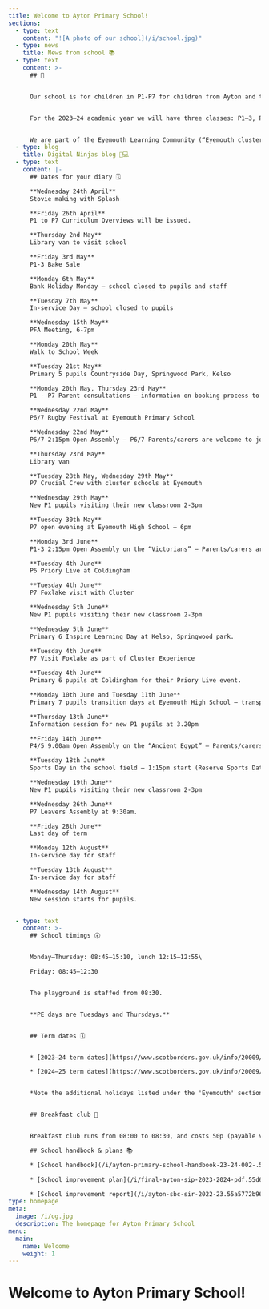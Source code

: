 ```yaml
---
title: Welcome to Ayton Primary School!
sections:
  - type: text
    content: "![A photo of our school](/i/school.jpg)"
  - type: news
    title: News from school 📚
  - type: text
    content: >-
      ## 👋


      Our school is for children in P1-P7 for children from Ayton and the surrounding area. Our head teacher is Mrs Horsburgh, who is also the head teacher of neighbouring [Reston Primary School](https://restonprimaryschool.wordpress.com).


      For the 2023–24 academic year we will have three classes: P1–3, P4–5, and P6–7. See our [staff page](/staff) for more information.


      We are part of the Eyemouth Learning Community (“Eyemouth cluster”) – children from Ayton, Coldingham, Cockburnspath, Eyemouth and Reston primary schools move up together to Eyemouth High School.
  - type: blog
    title: Digital Ninjas blog 🥷💻
  - type: text
    content: |-
      ## Dates for your diary 🗓️

      **Wednesday 24th April**  
      Stovie making with Splash

      **Friday 26th April**  
      P1 to P7 Curriculum Overviews will be issued.

      **Thursday 2nd May**  
      Library van to visit school

      **Friday 3rd May**  
      P1-3 Bake Sale

      **Monday 6th May**  
      Bank Holiday Monday – school closed to pupils and staff

      **Tuesday 7th May**  
      In-service Day – school closed to pupils

      **Wednesday 15th May**  
      PFA Meeting, 6-7pm

      **Monday 20th May**  
      Walk to School Week

      **Tuesday 21st May**  
      Primary 5 pupils Countryside Day, Springwood Park, Kelso

      **Monday 20th May, Thursday 23rd May**  
      P1 - P7 Parent consultations – information on booking process to follow.

      **Wednesday 22nd May**  
      P6/7 Rugby Festival at Eyemouth Primary School

      **Wednesday 22nd May**  
      P6/7 2:15pm Open Assembly – P6/7 Parents/carers are welcome to join us.

      **Thursday 23rd May**  
      Library van

      **Tuesday 28th May, Wednesday 29th May**  
      P7 Crucial Crew with cluster schools at Eyemouth

      **Wednesday 29th May**  
      New P1 pupils visiting their new classroom 2-3pm

      **Tuesday 30th May**  
      P7 open evening at Eyemouth High School – 6pm

      **Monday 3rd June**  
      P1-3 2:15pm Open Assembly on the “Victorians” – Parents/carers are welcome to join us.

      **Tuesday 4th June**  
      P6 Priory Live at Coldingham

      **Tuesday 4th June**  
      P7 Foxlake visit with Cluster

      **Wednesday 5th June**  
      New P1 pupils visiting their new classroom 2-3pm

      **Wednesday 5th June**  
      Primary 6 Inspire Learning Day at Kelso, Springwood park.

      **Tuesday 4th June**  
      P7 Visit Foxlake as part of Cluster Experience

      **Tuesday 4th June**  
      Primary 6 pupils at Coldingham for their Priory Live event.

      **Monday 10th June and Tuesday 11th June**  
      Primary 7 pupils transition days at Eyemouth High School – transport will be provided

      **Thursday 13th June**  
      Information session for new P1 pupils at 3.20pm

      **Friday 14th June**  
      P4/5 9.00am Open Assembly on the “Ancient Egypt” – Parents/carers are welcome to join us.

      **Tuesday 18th June**  
      Sports Day in the school field – 1:15pm start (Reserve Sports Date is Thursday 25th June)

      **Wednesday 19th June**  
      New P1 pupils visiting their new classroom 2-3pm

      **Wednesday 26th June**  
      P7 Leavers Assembly at 9:30am.

      **Friday 28th June**  
      Last day of term

      **Monday 12th August**  
      In-service day for staff

      **Tuesday 13th August**  
      In-service day for staff

      **Wednesday 14th August**  
      New session starts for pupils.


  - type: text
    content: >-
      ## School timings 🕣


      Monday–Thursday: 08:45–15:10, lunch 12:15–12:55\

      Friday: 08:45–12:30


      The playground is staffed from 08:30.


      **PE days are Tuesdays and Thursdays.**


      ## Term dates 🗓️


      * [2023–24 term dates](https://www.scotborders.gov.uk/info/20009/schools_and_learning/621/term_holiday_and_closure_dates/2)

      * [2024–25 term dates](https://www.scotborders.gov.uk/info/20009/schools_and_learning/621/term_holiday_and_closure_dates/3)


      *Note the additional holidays listed under the 'Eyemouth' section of 'Casual Holidays'*


      ## Breakfast club 🥣


      Breakfast club runs from 08:00 to 08:30, and costs 50p (payable via [ParentPay](https://www.parentpay.com)). Please make sure you receive messages from the school via email or Xpressions for any updates to the schedule.

      ## School handbook & plans 📚

      * [School handbook](/i/ayton-primary-school-handbook-23-24-002-.54cd4ff304b08d63457d51cf175d5793.pdf)

      * [School improvement plan](/i/final-ayton-sip-2023-2024-pdf.55d6c53b878b29592136ce2690c8fe54.pdf)

      * [School improvement report](/i/ayton-sbc-sir-2022-23.55a5772b96b38de31114e826d9435eea.pdf)
type: homepage
meta:
  image: /i/og.jpg
  description: The homepage for Ayton Primary School
menu:
  main:
    name: Welcome
    weight: 1
---
```

# Welcome to Ayton Primary School!
